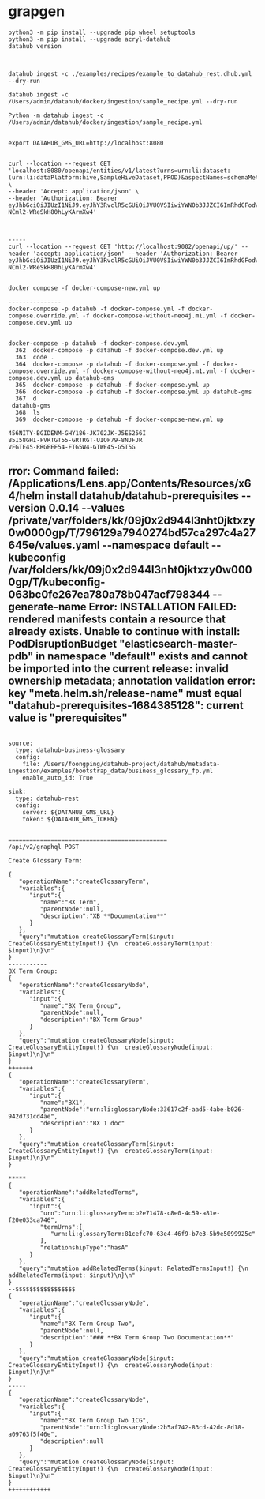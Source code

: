 # grapgen

```
python3 -m pip install --upgrade pip wheel setuptools
python3 -m pip install --upgrade acryl-datahub
datahub version



datahub ingest -c ./examples/recipes/example_to_datahub_rest.dhub.yml --dry-run

datahub ingest -c /Users/admin/datahub/docker/ingestion/sample_recipe.yml --dry-run

Python -m datahub ingest -c /Users/admin/datahub/docker/ingestion/sample_recipe.yml


export DATAHUB_GMS_URL=http://localhost:8080


curl --location --request GET 'localhost:8080/openapi/entities/v1/latest?urns=urn:li:dataset:(urn:li:dataPlatform:hive,SampleHiveDataset,PROD)&aspectNames=schemaMetadata' \
--header 'Accept: application/json' \
--header 'Authorization: Bearer eyJhbGciOiJIUzI1NiJ9.eyJhY3RvclR5cGUiOiJVU0VSIiwiYWN0b3JJZCI6ImRhdGFodWIiLCJ0eXBlIjoiUEVSU09OQUwiLCJ2ZXJzaW9uIjoiMiIsImp0aSI6IjYyYjkyOWNhLTZlNmUtNGRlYi1hNGE0LTlhZDBiZGNkYmZjOSIsInN1YiI6ImRhdGFodWIiLCJpc3MiOiJkYXRhaHViLW1ldGFkYXRhLXNlcnZpY2UifQ.6C57j6RPjFd0wo83OC-NCml2-WReSkH80hLyKArmXw4'



-----
curl --location --request GET 'http://localhost:9002/openapi/up/' --header 'accept: application/json' --header 'Authorization: Bearer eyJhbGciOiJIUzI1NiJ9.eyJhY3RvclR5cGUiOiJVU0VSIiwiYWN0b3JJZCI6ImRhdGFodWIiLCJ0eXBlIjoiUEVSU09OQUwiLCJ2ZXJzaW9uIjoiMiIsImp0aSI6IjYyYjkyOWNhLTZlNmUtNGRlYi1hNGE0LTlhZDBiZGNkYmZjOSIsInN1YiI6ImRhdGFodWIiLCJpc3MiOiJkYXRhaHViLW1ldGFkYXRhLXNlcnZpY2UifQ.6C57j6RPjFd0wo83OC-NCml2-WReSkH80hLyKArmXw4'


docker compose -f docker-compose-new.yml up

---------------
docker-compose -p datahub -f docker-compose.yml -f docker-compose.override.yml -f docker-compose-without-neo4j.m1.yml -f docker-compose.dev.yml up


docker-compose -p datahub -f docker-compose.dev.yml
  362  docker-compose -p datahub -f docker-compose.dev.yml up
  363  code .
  364  docker-compose -p datahub -f docker-compose.yml -f docker-compose.override.yml -f docker-compose-without-neo4j.m1.yml -f docker-compose.dev.yml up datahub-gms
  365  docker-compose -p datahub -f docker-compose.yml up
  366  docker-compose -p datahub -f docker-compose.yml up datahub-gms
  367  d
 datahub-gms
  368  ls
  369  docker-compose -p datahub -f docker-compose-new.yml up

456NITY-BGIDENM-GHY186-JK702JK-J5ES256I
B5I58GHI-FVRTGT55-GRTRGT-UIOP79-8NJFJR
VFGTE45-RRGEEF54-FTG5W4-GTWE45-G5T5G
```




rror: Command failed: /Applications/Lens.app/Contents/Resources/x64/helm install datahub/datahub-prerequisites --version 0.0.14 --values /private/var/folders/kk/09j0x2d944l3nht0jktxzy0w0000gp/T/796129a7940274bd57ca297c4a27645e/values.yaml --namespace default --kubeconfig /var/folders/kk/09j0x2d944l3nht0jktxzy0w0000gp/T/kubeconfig-063bc0fe267ea780a78b047acf798344 --generate-name
Error: INSTALLATION FAILED: rendered manifests contain a resource that already exists. Unable to continue with install: PodDisruptionBudget "elasticsearch-master-pdb" in namespace "default" exists and cannot be imported into the current release: invalid ownership metadata; annotation validation error: key "meta.helm.sh/release-name" must equal "datahub-prerequisites-1684385128": current value is "prerequisites"
-----------------------------
```

source:
  type: datahub-business-glossary
  config:
    file: /Users/foongping/datahub-project/datahub/metadata-ingestion/examples/bootstrap_data/business_glossary_fp.yml
    enable_auto_id: True
​
sink:
  type: datahub-rest
  config:
    server: ${DATAHUB_GMS_URL}
    token: ${DATAHUB_GMS_TOKEN}


=============================================
/api/v2/graphql POST

Create Glossary Term:

{
   "operationName":"createGlossaryTerm",
   "variables":{
      "input":{
         "name":"BX Term",
         "parentNode":null,
         "description":"XB **Documentation**"
      }
   },
   "query":"mutation createGlossaryTerm($input: CreateGlossaryEntityInput!) {\n  createGlossaryTerm(input: $input)\n}\n"
}
-----------
BX Term Group:
{
   "operationName":"createGlossaryNode",
   "variables":{
      "input":{
         "name":"BX Term Group",
         "parentNode":null,
         "description":"BX Term Group"
      }
   },
   "query":"mutation createGlossaryNode($input: CreateGlossaryEntityInput!) {\n  createGlossaryNode(input: $input)\n}\n"
}
+++++++
{
   "operationName":"createGlossaryTerm",
   "variables":{
      "input":{
         "name":"BX1",
         "parentNode":"urn:li:glossaryNode:33617c2f-aad5-4abe-b026-942d731cd4ae",
         "description":"BX 1 doc"
      }
   },
   "query":"mutation createGlossaryTerm($input: CreateGlossaryEntityInput!) {\n  createGlossaryTerm(input: $input)\n}\n"
}

*****
{
   "operationName":"addRelatedTerms",
   "variables":{
      "input":{
         "urn":"urn:li:glossaryTerm:b2e71478-c8e0-4c59-a81e-f20e033ca746",
         "termUrns":[
            "urn:li:glossaryTerm:81cefc70-63e4-46f9-b7e3-5b9e5099925c"
         ],
         "relationshipType":"hasA"
      }
   },
   "query":"mutation addRelatedTerms($input: RelatedTermsInput!) {\n  addRelatedTerms(input: $input)\n}\n"
}
--$$$$$$$$$$$$$$$$$
{
   "operationName":"createGlossaryNode",
   "variables":{
      "input":{
         "name":"BX Term Group Two",
         "parentNode":null,
         "description":"### **BX Term Group Two Documentation**"
      }
   },
   "query":"mutation createGlossaryNode($input: CreateGlossaryEntityInput!) {\n  createGlossaryNode(input: $input)\n}\n"
}
-----
{
   "operationName":"createGlossaryNode",
   "variables":{
      "input":{
         "name":"BX Term Group Two 1CG",
         "parentNode":"urn:li:glossaryNode:2b5af742-83cd-42dc-8d18-a09763f5f46e",
         "description":null
      }
   },
   "query":"mutation createGlossaryNode($input: CreateGlossaryEntityInput!) {\n  createGlossaryNode(input: $input)\n}\n"
}
++++++++++++
```
